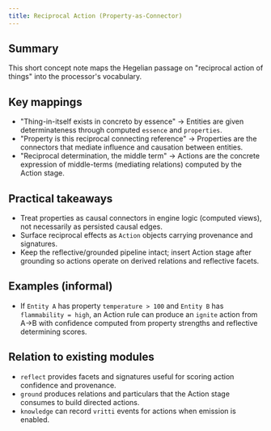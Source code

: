 ```yaml
---
title: Reciprocal Action (Property-as-Connector)
---
```


Summary
-------

This short concept note maps the Hegelian passage on "reciprocal action of things" into the processor's vocabulary.

Key mappings
------------

- "Thing-in-itself exists in concreto by essence" → Entities are given determinateness through computed `essence` and `properties`.
- "Property is this reciprocal connecting reference" → Properties are the connectors that mediate influence and causation between entities.
- "Reciprocal determination, the middle term" → Actions are the concrete expression of middle-terms (mediating relations) computed by the Action stage.

Practical takeaways
-------------------

- Treat properties as causal connectors in engine logic (computed views), not necessarily as persisted causal edges.
- Surface reciprocal effects as `Action` objects carrying provenance and signatures.
- Keep the reflective/grounded pipeline intact; insert Action stage after grounding so actions operate on derived relations and reflective facets.

Examples (informal)
-------------------

- If `Entity A` has property `temperature > 100` and `Entity B` has `flammability = high`, an Action rule can produce an `ignite` action from A→B with confidence computed from property strengths and reflective determining scores.

Relation to existing modules
----------------------------

- `reflect` provides facets and signatures useful for scoring action confidence and provenance.
- `ground` produces relations and particulars that the Action stage consumes to build directed actions.
- `knowledge` can record `vritti` events for actions when emission is enabled.
